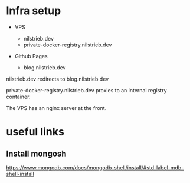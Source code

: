 # Infra setup

- VPS
    - nilstrieb.dev
    - private-docker-registry.nilstrieb.dev

- Github Pages
    - blog.nilstrieb.dev

nilstrieb.dev redirects to blog.nilstrieb.dev

private-docker-registry.nilstrieb.dev proxies to an internal registry container.

The VPS has an nginx server at the front.

# useful links
## Install mongosh
https://www.mongodb.com/docs/mongodb-shell/install/#std-label-mdb-shell-install
